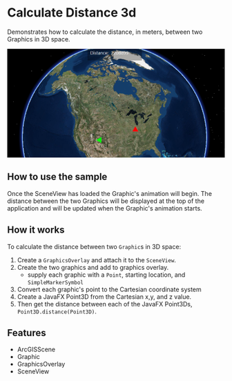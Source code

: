 <h1>Calculate Distance 3d</h1>

<p>Demonstrates how to calculate the distance, in meters, between two Graphics in 3D space.</p>

<p><img src="CalculateDistance3d.png"/></p>

<h2>How to use the sample</h2>

<p>Once the SceneView has loaded the Graphic's animation will begin. The distance between the two Graphics will be displayed at the top of the application and will be updated when the Graphic's animation starts. </p>

<h2>How it works</h2>

<p>To calculate the distance between two <code>Graphic</code>s in 3D space:</p>

<ol>
<li>Create a <code>GraphicsOverlay</code> and attach it to the <code>SceneView</code>.</li>
<li>Create the two graphics and add to graphics overlay.
<ul><li>supply each graphic with a <code>Point</code>, starting location, and <code>SimpleMarkerSymbol</code></li></ul></li>
<li>Convert each graphic's point to the Cartesian coordinate system</li>
<li>Create a JavaFX Point3D from the Cartesian x,y, and z value.</li>
<li>Then get the distance between each of the JavaFX Point3Ds, <code>Point3D.distance(Point3D)</code>.</li>
</ol>

<h2>Features</h2>

<ul>
<li>ArcGISScene</li>
<li>Graphic</li>
<li>GraphicsOverlay</li>
<li>SceneView</li>
</ul>
